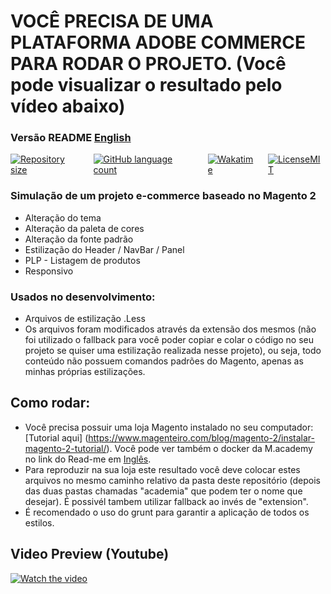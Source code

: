 # VOCÊ PRECISA DE UMA PLATAFORMA ADOBE COMMERCE PARA RODAR O PROJETO. (Você pode visualizar o resultado pelo vídeo abaixo)

###  Versão README [English](./README-EN.md)

<div style="display: flex; gap:1rem;">
<a href="#">
<img alt="Repository size" src="https://img.shields.io/github/repo-size/GusRot/Magento-Styles">
</a>
<a href="#">
<img alt="GitHub language count" src="https://img.shields.io/github/languages/count/GusRot/Magento-Styles?color=%2304D361" target="blank">
</a>
<a href="#">
<img alt="Wakatime" src="https://wakatime.com/badge/user/04f1420e-9d57-410a-bdc7-d768fb237a52/project/28507fc9-dc3e-4aad-ba20-2527cfec66ac.svg">
</a>
<a href="https://github.com/git/git-scm.com/blob/main/MIT-LICENSE.txt" target="blank">
<img alt="LicenseMIT" src="https://badgen.net/github/license/micromatch/micromatch">
</a>
</div>

### Simulação de um projeto e-commerce baseado no Magento 2

- Alteração do tema
- Alteração da paleta de cores
- Alteração da fonte padrão
- Estilização do Header / NavBar / Panel
- PLP - Listagem de produtos
- Responsivo

### Usados no desenvolvimento:

- Arquivos de estilização .Less
- Os arquivos foram modificados através da extensão dos mesmos (não foi utilizado o fallback para você poder copiar e colar o código no seu projeto se quiser uma estilização realizada nesse projeto), ou seja, todo conteúdo não possuem comandos padrões do Magento, apenas as minhas próprias estilizações.

## Como rodar:

- Você precisa possuir uma loja Magento instalado no seu computador: [Tutorial aqui] (https://www.magenteiro.com/blog/magento-2/instalar-magento-2-tutorial/). Você pode ver também o docker da M.academy no link do Read-me em [Inglês](./README-EN.md).
- Para reproduzir na sua loja este resultado você deve colocar estes arquivos no mesmo caminho relativo da pasta deste repositório (depois das duas pastas chamadas "academia" que podem ter o nome que desejar). É possivél tambem utilizar fallback ao invés de "extension".
- É recomendado o uso do grunt para garantir a aplicação de todos os estilos.

## Video Preview (Youtube)

[![Watch the video](https://img.youtube.com/vi/vqYf1iDuWT0/maxresdefault.jpg)](https://youtu.be/vqYf1iDuWT0)
